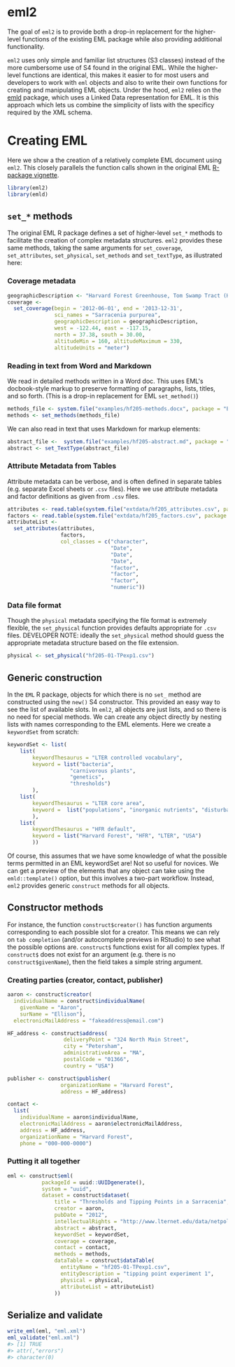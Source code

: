 <!-- README.md is generated from README.Rmd. Please edit that file -->
eml2
====

The goal of `eml2` is to provide both a drop-in replacement for the higher-level functions of the existing EML package while also providing additional functionality.

`eml2` uses only simple and familiar list structures (S3 classes) instead of the more cumbersome use of S4 found in the original EML. While the higher-level functions are identical, this makes it easier to for most users and developers to work with `eml` objects and also to write their own functions for creating and manipulating EML objects. Under the hood, `eml2` relies on the [emld](https://github.com/cboettig/emld) package, which uses a Linked Data representation for EML. It is this approach which lets us combine the simplicity of lists with the specificy required by the XML schema.

Creating EML
============

Here we show a the creation of a relatively complete EML document using `eml2`. This closely parallels the function calls shown in the original EML [R-package vignette](https://ropensci.github.io/EML/articles/creating-EML.html).

``` r
library(eml2)
library(emld)
```

`set_*` methods
---------------

The original EML R package defines a set of higher-level `set_*` methods to facilitate the creation of complex metadata structures. `eml2` provides these same methods, taking the same arguments for `set_coverage`, `set_attributes`, `set_physical`, `set_methods` and `set_textType`, as illustrated here:

### Coverage metadata

``` r
geographicDescription <- "Harvard Forest Greenhouse, Tom Swamp Tract (Harvard Forest)"
coverage <- 
  set_coverage(begin = '2012-06-01', end = '2013-12-31',
               sci_names = "Sarracenia purpurea",
               geographicDescription = geographicDescription,
               west = -122.44, east = -117.15, 
               north = 37.38, south = 30.00,
               altitudeMin = 160, altitudeMaximum = 330,
               altitudeUnits = "meter")
```

### Reading in text from Word and Markdown

We read in detailed methods written in a Word doc. This uses EML's docbook-style markup to preserve formatting of paragraphs, lists, titles, and so forth. (This is a drop-in replacement for EML `set_method()`)

``` r
methods_file <- system.file("examples/hf205-methods.docx", package = "EML")
methods <- set_methods(methods_file)
```

We can also read in text that uses Markdown for markup elements:

``` r
abstract_file <-  system.file("examples/hf205-abstract.md", package = "EML")
abstract <- set_TextType(abstract_file)
```

### Attribute Metadata from Tables

Attribute metadata can be verbose, and is often defined in separate tables (e.g. separate Excel sheets or `.csv` files). Here we use attribute metadata and factor definitions as given from `.csv` files.

``` r
attributes <- read.table(system.file("extdata/hf205_attributes.csv", package = "eml2"))
factors <- read.table(system.file("extdata/hf205_factors.csv", package = "eml2"))
attributeList <- 
  set_attributes(attributes, 
                 factors, 
                 col_classes = c("character", 
                                 "Date",
                                 "Date",
                                 "Date",
                                 "factor",
                                 "factor",
                                 "factor",
                                 "numeric"))
```

### Data file format

Though the `physical` metadata specifying the file format is extremely flexible, the `set_physical` function provides defaults appropriate for `.csv` files. DEVELOPER NOTE: ideally the `set_physical` method should guess the appropriate metadata structure based on the file extension.

``` r
physical <- set_physical("hf205-01-TPexp1.csv")
```

Generic construction
--------------------

In the `EML` R package, objects for which there is no `set_` method are constructed using the `new()` S4 constructor. This provided an easy way to see the list of available slots. In `eml2`, all objects are just lists, and so there is no need for special methods. We can create any object directly by nesting lists with names corresponding to the EML elements. Here we create a `keywordSet` from scratch:

``` r
keywordSet <- list(
    list(
        keywordThesaurus = "LTER controlled vocabulary",
        keyword = list("bacteria",
                    "carnivorous plants",
                    "genetics",
                    "thresholds")
        ),
    list(
        keywordThesaurus = "LTER core area",
        keyword =  list("populations", "inorganic nutrients", "disturbance")
        ),
    list(
        keywordThesaurus = "HFR default",
        keyword = list("Harvard Forest", "HFR", "LTER", "USA")
        ))
```

Of course, this assumes that we have some knowledge of what the possible terms permitted in an EML keywordSet are! Not so useful for novices. We can get a preview of the elements that any object can take using the `emld::template()` option, but this involves a two-part workflow. Instead, `eml2` provides generic `construct` methods for all objects.

Constructor methods
-------------------

For instance, the function `construct$creator()` has function arguments corresponding to each possible slot for a creator. This means we can rely on `tab completion` (and/or autocomplete previews in RStudio) to see what the possible options are. `construct$` functions exist for all complex types. If `construct$` does not exist for an argument (e.g. there is no `construct$givenName`), then the field takes a simple string argument.

### Creating parties (creator, contact, publisher)

``` r
aaron <- construct$creator(
  individualName = construct$individualName(
    givenName = "Aaron", 
    surName = "Ellison"),
  electronicMailAddress = "fakeaddress@email.com")
```

``` r
HF_address <- construct$address(
                  deliveryPoint = "324 North Main Street",
                  city = "Petersham",
                  administrativeArea = "MA",
                  postalCode = "01366",
                  country = "USA")
```

``` r
publisher <- construct$publisher(
                 organizationName = "Harvard Forest",
                 address = HF_address)
```

``` r
contact <- 
  list(
    individualName = aaron$individualName,
    electronicMailAddress = aaron$electronicMailAddress,
    address = HF_address,
    organizationName = "Harvard Forest",
    phone = "000-000-0000")
```

### Putting it all together

``` r
eml <- construct$eml(
           packageId = uuid::UUIDgenerate(),  
           system = "uuid",
           dataset = construct$dataset(
               title = "Thresholds and Tipping Points in a Sarracenia",
               creator = aaron,
               pubDate = "2012",
               intellectualRights = "http://www.lternet.edu/data/netpolicy.html.",
               abstract = abstract,
               keywordSet = keywordSet,
               coverage = coverage,
               contact = contact,
               methods = methods,
               dataTable = construct$dataTable(
                 entityName = "hf205-01-TPexp1.csv",
                 entityDescription = "tipping point experiment 1",
                 physical = physical,
                 attributeList = attributeList)
               ))
```

Serialize and validate
----------------------

``` r
write_eml(eml, "eml.xml")
eml_validate("eml.xml")
#> [1] TRUE
#> attr(,"errors")
#> character(0)
```
